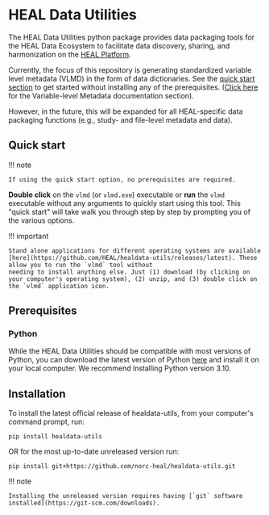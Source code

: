 # HEAL Data Utilities

The HEAL Data Utilities python package provides data packaging tools for the HEAL Data Ecosystem to facilitate data discovery, sharing, and harmonization on the [HEAL Platform](https://healdata.org).
 
Currently, the focus of this repository is generating standardized variable level metadata (VLMD) in the form of data dictionaries. See the [quick start section](#quick-start) to get started without installing any of the prerequisites. ([Click here](./vlmd/index.md) for the Variable-level Metadata documentation section).

However, in the future, this will be expanded for all HEAL-specific data packaging functions (e.g., study- and file-level metadata and data).

## Quick start

!!! note

    If using the quick start option, no prerequisites are required.

**Double click** on the `vlmd` (or `vlmd.exe`) executable or **run** the `vlmd` executable without any arguments to quickly start using this tool. This "quick start" will take walk you through step by step by prompting you of the various options.

!!! important

    Stand alone applications for different operating systems are available [here](https://github.com/HEAL/healdata-utils/releases/latest). These allow you to run the `vlmd` tool without
    needing to install anything else. Just (1) download (by clicking on your computer's operating system), (2) unzip, and (3) double click on the `vlmd` application icon.


## Prerequisites

### Python

While the HEAL Data Utilities should be compatible with most versions of Python, you can download the latest version of Python [here](https://www.python.org/downloads/) and install it on your local computer. We recommend installing Python version 3.10.

## Installation

To install the latest official release of healdata-utils, from your computer's command prompt, run:

`pip install healdata-utils`

OR for the most up-to-date unreleased version run: 

`pip install git+https://github.com/norc-heal/healdata-utils.git`

!!! note

    Installing the unreleased version requires having [`git` software
    installed](https://git-scm.com/downloads).

